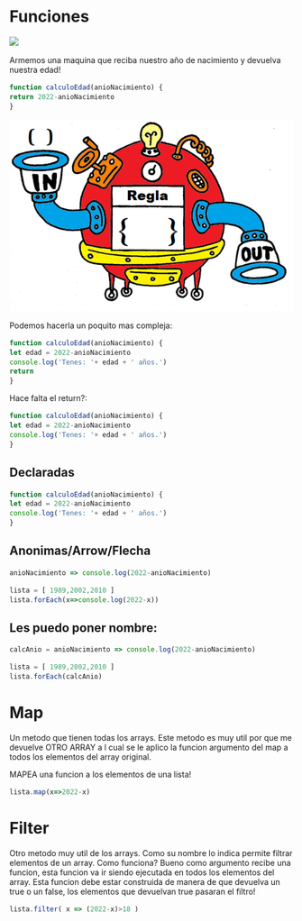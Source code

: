 # Funciones


<img src='https://scausey.github.io/assets/images/toasterFunctionDiagram.jpg' width=500>

Armemos una maquina que reciba nuestro año de nacimiento y devuelva nuestra edad!

```javascript
function calculoEdad(anioNacimiento) {
return 2022-anioNacimiento
}
```


![](https://github.com/carabedo/dw2/raw/main/M2/C3%20logica/f.png)




Podemos hacerla un poquito mas compleja:

```javascript
function calculoEdad(anioNacimiento) {
let edad = 2022-anioNacimiento
console.log('Tenes: '+ edad + ' años.')
return 
}
```

Hace falta el return?:

```javascript
function calculoEdad(anioNacimiento) {
let edad = 2022-anioNacimiento
console.log('Tenes: '+ edad + ' años.')
}
```


## Declaradas

```javascript
function calculoEdad(anioNacimiento) {
let edad = 2022-anioNacimiento
console.log('Tenes: '+ edad + ' años.')
}
```

## Anonimas/Arrow/Flecha


```javascript
anioNacimiento => console.log(2022-anioNacimiento)
```

```js
lista = [ 1989,2002,2010 ]
lista.forEach(x=>console.log(2022-x))
```

## Les puedo poner nombre:

```javascript
calcAnio = anioNacimiento => console.log(2022-anioNacimiento)
```

```js
lista = [ 1989,2002,2010 ]
lista.forEach(calcAnio)
```

# Map 

Un metodo que tienen todas los arrays. Este metodo es muy util por que me devuelve OTRO ARRAY a l cual se le aplico la funcion argumento del map a todos los elementos del array original.

MAPEA una funcion a los elementos de una lista!

```js
lista.map(x=>2022-x)
```


# Filter

Otro metodo muy util de los arrays. Como su nombre lo indica permite filtrar elementos de un array. Como funciona? Bueno como argumento recibe una funcion, esta funcion va ir siendo ejecutada en todos los elementos del array. Esta funcion debe estar construida de manera de que devuelva un true o un false, los elementos que devuelvan true pasaran el filtro!

```js
lista.filter( x => (2022-x)>18 )
```
